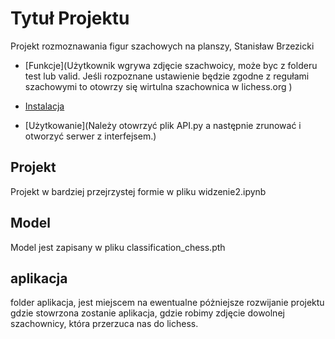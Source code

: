 # Tytuł Projektu

Projekt rozmoznawania figur szachowych na planszy, Stanisław Brzezicki


- [Funkcje](Użytkownik wgrywa zdjęcie szachwoicy, może byc z folderu test lub valid. Jeśli rozpoznane ustawienie będzie zgodne z regułami szachowymi to otowrzy się wirtulna szachownica w lichess.org )

- [Instalacja](requirements.tsx (według pip freeze))

- [Użytkowanie](Należy otowrzyć plik API.py a następnie zrunować i otworzyć serwer z interfejsem.)

## Projekt

Projekt w bardziej przejrzystej formie w pliku widzenie2.ipynb 

## Model 
Model jest zapisany w pliku classification_chess.pth

## aplikacja 
folder aplikacja, jest miejscem na ewentualne póżniejsze rozwijanie projektu gdzie stowrzona zostanie aplikacja, gdzie robimy zdjęcie dowolnej szachownicy, która przerzuca nas do lichess. 